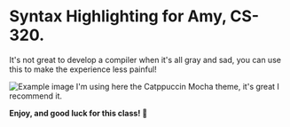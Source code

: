 # Syntax Highlighting for Amy, CS-320.

It's not great to develop a compiler when it's all gray and sad, you can use this to make the experience less painful!

![Example image](https://github.com/user-attachments/assets/1608cf13-ee96-4030-8f3d-5aa937db3601)
I'm using here the Catppuccin Mocha theme, it's great I recommend it.

**Enjoy, and good luck for this class! 🦊**
